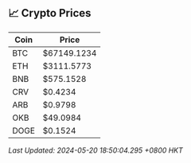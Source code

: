 ## 📈 Crypto Prices

| Coin | Price |
| ---- | ----- |
| BTC | $67149.1234 |
| ETH | $3111.5773 |
| BNB | $575.1528 |
| CRV | $0.4234 |
| ARB | $0.9798 |
| OKB | $49.0984 |
| DOGE | $0.1524 |

_Last Updated: 2024-05-20 18:50:04.295 +0800 HKT_